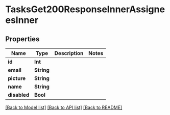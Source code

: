 # TasksGet200ResponseInnerAssigneesInner

## Properties
Name | Type | Description | Notes
------------ | ------------- | ------------- | -------------
**id** | **Int** |  | 
**email** | **String** |  | 
**picture** | **String** |  | 
**name** | **String** |  | 
**disabled** | **Bool** |  | 

[[Back to Model list]](../README.md#documentation-for-models) [[Back to API list]](../README.md#documentation-for-api-endpoints) [[Back to README]](../README.md)


